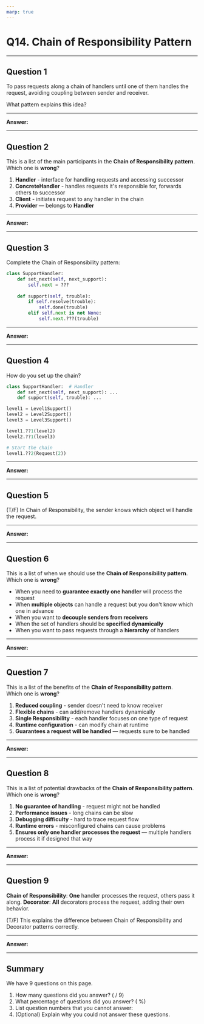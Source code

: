 ```yaml
---
marp: true
---
```


# Q14. Chain of Responsibility Pattern

---

## Question 1

To pass requests along a chain of handlers until one of them handles the request, avoiding coupling between sender and receiver.  

What pattern explains this idea?

---

**Answer:**  


---

## Question 2

This is a list of the main participants in the **Chain of Responsibility pattern**.  
Which one is **wrong**?

1. **Handler** - interface for handling requests and accessing successor
2. **ConcreteHandler** - handles requests it's responsible for, forwards others to successor
3. **Client** - initiates request to any handler in the chain
4. **Provider** — belongs to **Handler**

---

**Answer:**


---

## Question 3

Complete the Chain of Responsibility pattern:

```python
class SupportHandler:
    def set_next(self, next_support):
        self.next = ???
    
    def support(self, trouble):
        if self.resolve(trouble):
            self.done(trouble)
        elif self.next is not None:
            self.next.???(trouble)
```

---

**Answer:**


---

## Question 4

How do you set up the chain?

```python
class SupportHandler:  # Handler
    def set_next(self, next_support): ...
    def support(self, trouble): ...

level1 = Level1Support()
level2 = Level2Support()
level3 = Level3Support()

level1.??1(level2)
level2.??1(level3)

# Start the chain
level1.??2(Request(2))
```

---

**Answer:**


---

## Question 5

(T/F) In Chain of Responsibility, the sender knows which object will handle the request.

---

**Answer:**


---

## Question 6

This is a list of when we should use the **Chain of Responsibility pattern**.  
Which one is **wrong**?

- When you need to **guarantee exactly one handler** will process the request
- When **multiple objects** can handle a request but you don't know which one in advance
- When you want to **decouple senders from receivers**
- When the set of handlers should be **specified dynamically**
- When you want to pass requests through a **hierarchy** of handlers

---

**Answer:**


---

## Question 7

This is a list of the benefits of the **Chain of Responsibility pattern**.  
Which one is **wrong**?

1. **Reduced coupling** - sender doesn't need to know receiver
2. **Flexible chains** - can add/remove handlers dynamically  
3. **Single Responsibility** - each handler focuses on one type of request
4. **Runtime configuration** - can modify chain at runtime
5. **Guarantees a request will be handled** — requests sure to be handled

---

**Answer:**


---

## Question 8

This is a list of potential drawbacks of the **Chain of Responsibility pattern**.  
Which one is **wrong**?

1. **No guarantee of handling** - request might not be handled
2. **Performance issues** - long chains can be slow
3. **Debugging difficulty** - hard to trace request flow
4. **Runtime errors** - misconfigured chains can cause problems
5. **Ensures only one handler processes the request** — multiple handlers process it if designed that way

---

**Answer:**


---

## Question 9

**Chain of Responsibility**: **One** handler processes the request, others pass it along.
**Decorator**: **All** decorators process the request, adding their own behavior.

(T/F) This explains the difference between Chain of Responsibility and Decorator patterns correctly.

---

**Answer:**


---

## Summary

We have 9 questions on this page.

1. How many questions did you answer? ( / 9)
2. What percentage of questions did you answer? (  %)
3. List question numbers that you cannot answer:
4. (Optional) Explain why you could not answer these questions.
